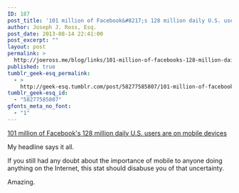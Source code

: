 ```yaml
---
ID: 187
post_title: '101 million of Facebook&#8217;s 128 million daily U.S. users are on mobile devices'
author: Joseph J. Ross, Esq.
post_date: 2013-08-14 22:41:00
post_excerpt: ""
layout: post
permalink: >
  http://joeross.me/blog/links/101-million-of-facebooks-128-million-daily-u-s/
published: true
tumblr_geek-esq_permalink:
  - >
    http://geek-esq.tumblr.com/post/58277585807/101-million-of-facebooks-128-million-daily-u-s
tumblr_geek-esq_id:
  - "58277585807"
gfonts_meta_no_font:
  - "1"
---
```

<a href='http://techcrunch.com/2013/08/13/facebook-mobile-user-count/'>101 million of Facebook's 128 million daily U.S. users are on mobile devices</a><div class="link_description"><p>My headline says it all.</p>

<p>If you still had any doubt about the importance of mobile to anyone doing anything on the Internet, this stat should disabuse you of that uncertainty.</p>

<p>Amazing.</p></div>